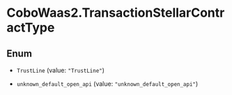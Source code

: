 # CoboWaas2.TransactionStellarContractType

## Enum


* `TrustLine` (value: `"TrustLine"`)

* `unknown_default_open_api` (value: `"unknown_default_open_api"`)


